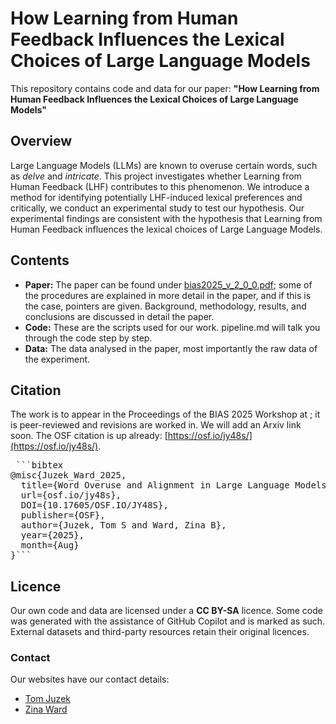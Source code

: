 # How Learning from Human Feedback Influences the Lexical Choices of Large Language Models

This repository contains code and data for our paper: **"How Learning from Human Feedback Influences the Lexical Choices of Large Language Models"**


## Overview
Large Language Models (LLMs) are known to overuse certain words, such as *delve* and *intricate*. This project investigates whether Learning from Human Feedback (LHF) contributes to this phenomenon. We introduce a method for identifying potentially LHF-induced lexical preferences and critically, we conduct an experimental study to test our hypothesis. Our experimental findings are consistent with the hypothesis that Learning from Human Feedback influences the lexical choices of Large Language Models.


## Contents
- **Paper:** The paper can be found under [bias2025_v_2_0_0.pdf](https://github.com/tjuzek/lhf/blob/main/bias2025_v_2_0_0.pdf); some of the procedures are explained in more detail in the paper, and if this is the case, pointers are given. Background, methodology, results, and conclusions are discussed in detail the paper.
- **Code:** These are the scripts used for our work. pipeline.md will talk you through the code step by step. 
- **Data:** The data analysed in the paper, most importantly the raw data of the experiment.


## Citation
The work is to appear in the Proceedings of the BIAS 2025 Workshop at ; it is peer-reviewed and revisions are worked in. We will add an Arxiv link soon. The OSF citation is up already: [https://osf.io/jy48s/](https://osf.io/jy48s/).

<pre> ```bibtex
@misc{Juzek_Ward_2025,
  title={Word Overuse and Alignment in Large Language Models: The Influence of Learning from Human Feedback},
  url={osf.io/jy48s},
  DOI={10.17605/OSF.IO/JY48S},
  publisher={OSF},
  author={Juzek, Tom S and Ward, Zina B},
  year={2025},
  month={Aug}
}```</pre>



## Licence 

Our own code and data are licensed under a **CC BY-SA** licence. Some code was generated with the assistance of GitHub Copilot and is marked as such. External datasets and third-party resources retain their original licences.  


### Contact

Our websites have our contact details:

- [Tom Juzek](https://mll.fsu.edu/person/tom-juzek)  
- [Zina Ward](https://zinabward.com/)
